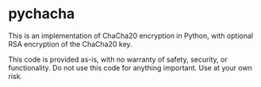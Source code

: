 # pychacha

This is an implementation of ChaCha20 encryption in Python, with optional RSA encryption of the ChaCha20 key.

This code is provided as-is, with no warranty of safety, security, or functionality. Do not use this code for anything important. Use at your own risk.
